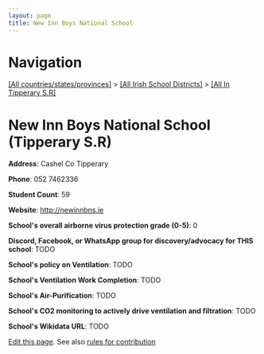 ```yaml
---
layout: page
title: New Inn Boys National School
---
```

# Navigation

[[All countries/states/provinces]](../../..) > [[All Irish School Districts]](../..) > [[All In Tipperary S.R]](..)

# New Inn Boys National School (Tipperary S.R)

**Address**: Cashel Co Tipperary

**Phone**: 052 7462336

**Student Count**: 59

**Website**: <http://newinnbns.ie>

**School's overall airborne virus protection grade (0-5)**: 0

**Discord, Facebook, or WhatsApp group for discovery/advocacy for THIS school**: TODO

**School's policy on Ventilation**: TODO

**School's Ventilation Work Completion**: TODO

**School's Air-Purification**: TODO

**School's CO2 monitoring to actively drive ventilation and filtration**: TODO

**School's Wikidata URL**: TODO


[Edit this page](https://github.com/ventilate-schools/Ireland/edit/main/./Tipperary_S.R/New_Inn_Boys_National_School.md). See also [rules for contribution](../../../contribution-rules/)
